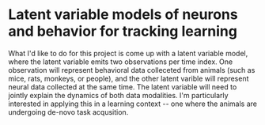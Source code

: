 # Latent variable models of neurons and behavior for tracking learning

What I'd like to do for this project is come up with a latent variable model, where the latent variable emits two observations per time index. One observation will represent behavioral data colleceted from animals (such as mice, rats, monkeys, or people), and the other latent varible will represent neural data collected at the same time. The latent variable will need to jointly explain the dynamics of both data modalities. I'm particularly interested in applying this in a learning context -- one where the animals are undergoing de-novo task acqusition.
